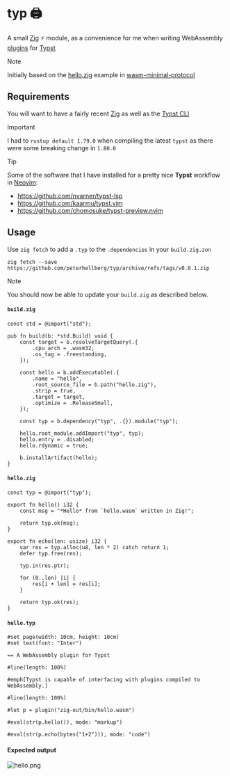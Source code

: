# typ :printer:

A small [Zig](https://ziglang.org/) ⚡ module, as a convenience for me when writing WebAssembly
[plugins](https://typst.app/docs/reference/foundations/plugin/) for [Typst](https://typst.app/)

> [!NOTE]
> Initially based on the [hello.zig](https://github.com/astrale-sharp/wasm-minimal-protocol/blob/master/examples/hello_zig/hello.zig)
> example in [wasm-minimal-protocol](https://github.com/astrale-sharp/wasm-minimal-protocol/)

## Requirements

You will want to have a fairly recent [Zig](https://ziglang.org/download/#release-master)
as well as the [Typst CLI](https://github.com/typst/typst?tab=readme-ov-file#installation)

> [!IMPORTANT]
> I had to `rustup default 1.79.0` when compiling the latest `typst`
> as there were some breaking change in `1.80.0`

> [!TIP]
> Some of the software that I have installed for a pretty
> nice **Typst** workflow in [Neovim](https://neovim.io/):
>
> - https://github.com/nvarner/typst-lsp
> - https://github.com/kaarmu/typst.vim
> - https://github.com/chomosuke/typst-preview.nvim

## Usage

Use `zig fetch` to add a `.typ` to the `.dependencies` in your `build.zig.zon`

```console
zig fetch --save https://github.com/peterhellberg/typ/archive/refs/tags/v0.0.1.zip
```

> [!NOTE]
> You should now be able to update your `build.zig` as described below.

#### `build.zig`
```zig
const std = @import("std");

pub fn build(b: *std.Build) void {
    const target = b.resolveTargetQuery(.{
        .cpu_arch = .wasm32,
        .os_tag = .freestanding,
    });

    const hello = b.addExecutable(.{
        .name = "hello",
        .root_source_file = b.path("hello.zig"),
        .strip = true,
        .target = target,
        .optimize = .ReleaseSmall,
    });

    const typ = b.dependency("typ", .{}).module("typ");

    hello.root_module.addImport("typ", typ);
    hello.entry = .disabled;
    hello.rdynamic = true;

    b.installArtifact(hello);
}
```

#### `hello.zig`
```zig
const typ = @import("typ");

export fn hello() i32 {
    const msg = "*Hello* from `hello.wasm` written in Zig!";

    return typ.ok(msg);
}

export fn echo(len: usize) i32 {
    var res = typ.alloc(u8, len * 2) catch return 1;
    defer typ.free(res);

    typ.in(res.ptr);

    for (0..len) |i| {
        res[i + len] = res[i];
    }

    return typ.ok(res);
}
```

#### `hello.typ`
```typst
#set page(width: 10cm, height: 10cm)
#set text(font: "Inter")

== A WebAssembly plugin for Typst

#line(length: 100%)

#emph[Typst is capable of interfacing with plugins compiled to WebAssembly.]

#line(length: 100%)

#let p = plugin("zig-out/bin/hello.wasm")

#eval(str(p.hello()), mode: "markup")

#eval(str(p.echo(bytes("1+2"))), mode: "code")
```

#### Expected output

![hello.png](https://github.com/user-attachments/assets/a1cd9c86-ef94-4d1f-a44c-b958475f79b0)
